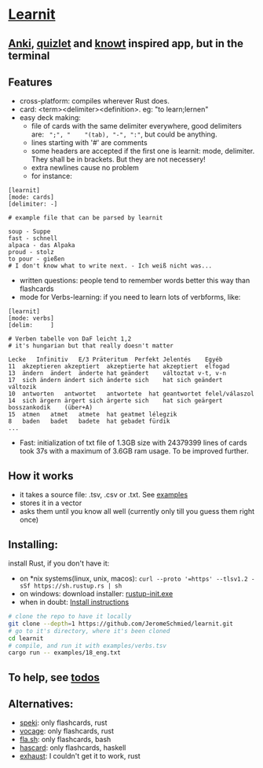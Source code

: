 # [Learnit](https://github.com/JeromeSchmied/learnit)

## [Anki](https://ankiweb.net), [quizlet](https://quizlet.com) and [knowt](https://knowt.com) inspired app, but in the terminal

## Features
- cross-platform: compiles wherever Rust does.
- card: \<term>\<delimiter>\<definition>. eg: "to learn;lernen"
- easy deck making:
    +  file of cards with the same delimiter everywhere, good delimiters are: ` ";", "    "(tab), "-", ":"`, but could be anything.
    +  lines starting with '#' are comments
    +  some headers are accepted if the first one is learnit: mode, delimiter. They shall be in brackets. But they are not necessery!
    +  extra newlines cause no problem
    +  for instance: 
```text
[learnit]
[mode: cards]
[delimiter: -]

# example file that can be parsed by learnit

soup - Suppe
fast - schnell
alpaca - das Alpaka
proud - stolz
to pour - gießen
# I don't know what to write next. - Ich weiß nicht was...
```
- written questions: people tend to remember words better this way than flashcards
- mode for Verbs-learning: if you need to learn lots of verbforms, like:
```text
[learnit]
[mode: verbs]
[delim: 	]

# Verben tabelle von DaF leicht 1,2
# it's hungarian but that really doesn't matter

Lecke	Infinitiv	E/3	Präteritum	Perfekt	Jelentés	Egyéb
11	akzeptieren	akzeptiert	akzeptierte	hat akzeptiert	elfogad	
13	ändern	ändert	änderte	hat geändert	változtat v-t, v-n	
17	sich ändern	ändert sich	änderte sich	hat sich geändert	változik	
10	antworten	antwortet	antwortete	hat geantwortet	felel/válaszol	
14	sich ärgern	ärgert sich	ärgerte sich	hat sich geärgert	bosszankodik	(über+A)
15	atmen	atmet	atmete	hat geatmet	lélegzik	
8	baden	badet	badete	hat gebadet	fürdik
...
```
- Fast: initialization of txt file of 1.3GB size with 24379399 lines of cards took 37s with a maximum of 3.6GB ram usage. To be improved further.

## How it works
- it takes a source file: .tsv, .csv or .txt. See [examples](https://github.com/JeromeSchmied/learnit/tree/main/examples)
- stores it in a vector
- asks them until you know all well (currently only till you guess them right once)

<!-- ## Why is it better than the others? -->
<!---->
<!-- |                 | quizlet     | knowt      | learnit                    | -->
<!-- |---------------- | ----------- | ---------- | -------------------------- | -->
<!-- | open-source     | no          | no         | of course!                 | -->
<!-- | ad-free         | nope        | nope       | 100%                       | -->
<!-- | totally free    | not really  | not really | Yes, and it always will be | -->
<!-- | speed out of 10 | 4           | 2          | 10                         | -->
<!-- | offline version | paid        | no         | cross-platform, fast, TUI: coming soon  | -->

## Installing:

install Rust, if you don't have it:
- on *nix systems(linux, unix, macos): `curl --proto '=https' --tlsv1.2 -sSf https://sh.rustup.rs | sh` 
- on windows: download installer: [rustup-init.exe](https://static.rust-lang.org/rustup/dist/i686-pc-windows-gnu/rustup-init.exe)
- when in doubt: [Install instructions](https://www.rust-lang.org/tools/install)

```bash
# clone the repo to have it locally
git clone --depth=1 https://github.com/JeromeSchmied/learnit.git
# go to it's directory, where it's been cloned
cd learnit
# compile, and run it with examples/verbs.tsv
cargo run -- examples/18_eng.txt
```

## To help, see [todos](TODO.md)

## Alternatives: 
- [speki](https://crates.io/crates/speki): only flashcards, rust
- [vocage](https://crates.io/crates/vocage): only flashcards, rust
- [fla.sh](https://github.com/tallguyjenks/fla.sh): only flashcards, bash
- [hascard](https://github.com/Yvee1/hascard): only flashcards, haskell
- [exhaust](https://github.com/heyrict/exhaust): I couldn't get it to work, rust
